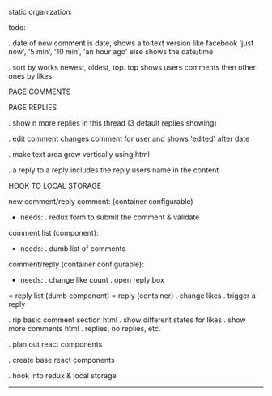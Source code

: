 static organization:


todo:


. date of new comment is date, shows a to text version like facebook
'just now', '5 min', '10 min', 'an hour ago' else shows the date/time

. sort by works newest, oldest, top. top shows users comments then other ones by likes

PAGE COMMENTS


PAGE REPLIES

. show n more replies in this thread (3 default replies showing)

. edit comment changes comment for user and shows 'edited' after date

. make text area grow vertically using html

. a reply to a reply includes the reply users name in the content



HOOK TO LOCAL STORAGE




new comment/reply comment: (container configurable)
  - needs:
    . redux form to submit the comment & validate

comment list (component):
  - needs:
    . dumb list of comments

comment/reply (container configurable):
  - needs:
    . change like count
    . open reply box

  = reply list (dumb component)
    = reply (container)
      . change likes
      . trigger a reply





. rip basic comment section html
  . show different states for likes
  . show more comments html
  . replies, no replies, etc.

. plan out react components

. create base react components

. hook into redux & local storage




----------------------------------------------------------------
